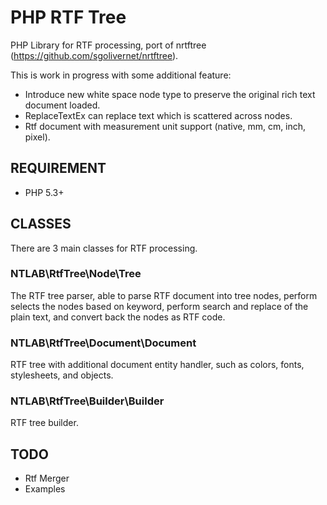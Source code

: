 PHP RTF Tree
============

PHP Library for RTF processing, port of nrtftree (https://github.com/sgolivernet/nrtftree).

This is work in progress with some additional feature:

* Introduce new white space node type to preserve the original rich text document loaded.
* ReplaceTextEx can replace text which is scattered across nodes.
* Rtf document with measurement unit support (native, mm, cm, inch, pixel).

REQUIREMENT
-----------

* PHP 5.3+

CLASSES
-------

There are 3 main classes for RTF processing.

### NTLAB\RtfTree\Node\Tree

The RTF tree parser, able to parse RTF document into tree nodes, perform selects the nodes
based on keyword, perform search and replace of the plain text, and convert back the nodes
as RTF code.

### NTLAB\RtfTree\Document\Document

RTF tree with additional document entity handler, such as colors, fonts, stylesheets, and
objects.

### NTLAB\RtfTree\Builder\Builder

RTF tree builder.

TODO
----

* Rtf Merger
* Examples
